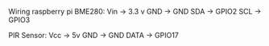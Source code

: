 Wiring raspberry pi
BME280:
Vin -> 3.3 v
GND -> GND
SDA -> GPIO2
SCL -> GPIO3

PIR Sensor:
Vcc -> 5v
GND -> GND
DATA -> GPIO17
